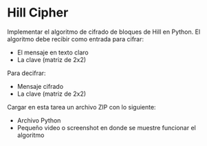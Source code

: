 # Hill Cipher

Implementar el algoritmo de cifrado de bloques de Hill en Python. 
El algoritmo debe recibir como entrada para cifrar:

- El mensaje en texto claro
- La clave (matriz de 2x2)

Para decifrar:

- Mensaje cifrado
- La clave (matriz de 2x2)

Cargar en esta tarea un archivo ZIP con lo siguiente:

- Archivo Python
- Pequeño video o screenshot en donde se muestre funcionar el algoritmo